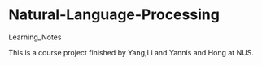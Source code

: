# Natural-Language-Processing
Learning_Notes

This is a course project finished by Yang,Li and Yannis and Hong at NUS.
